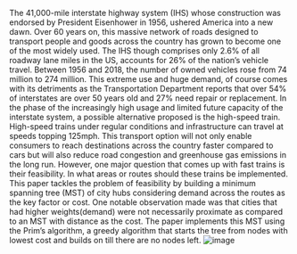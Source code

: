 The 41,000-mile interstate highway system (IHS) whose construction was endorsed by President Eisenhower in 1956, ushered America into a new dawn. Over 60 years on, this massive network of roads designed to transport people and goods across the country has grown to become one of the most widely used. The IHS though comprises only 2.6% of all roadway lane miles in the US, accounts for 26% of the nation’s vehicle travel. Between 1956 and 2018, the number of owned vehicles rose from 74 million to 274 million. This extreme use and huge demand, of course comes with its detriments as the Transportation Department reports that over 54% of interstates are over 50 years old and 27% need repair or replacement. 
In the phase of the increasingly high usage and limited future capacity of the interstate system, a possible alternative proposed is the high-speed train. High-speed trains under regular conditions and infrastructure can travel at speeds topping 125mph. This transport option will not only enable consumers to reach destinations across the country faster compared to cars but will also reduce road congestion and greenhouse gas emissions in the long run. However, one major question that comes up with fast trains is their feasibility. In what areas or routes should these trains be implemented. 
This paper tackles the problem of feasibility by building a minimum spanning tree (MST) of city hubs considering demand across the routes as the key factor or cost. One notable observation made was that cities that had higher weights(demand) were not necessarily proximate as compared to an MST with distance as the cost. The paper implements this MST using the Prim’s algorithm, a greedy algorithm that starts the tree from nodes with lowest cost and builds on till there are no nodes left. 
![image](https://github.com/user-attachments/assets/23d0e205-22c0-41e5-aa39-8ad43d9afa16)
